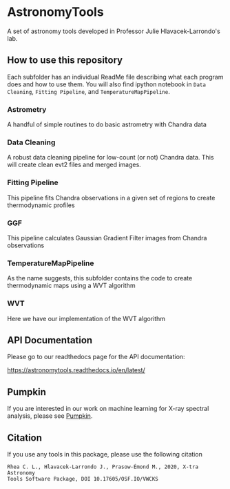 # AstronomyTools
A set of astronomy tools developed in Professor Julie Hlavacek-Larrondo's lab.


## How to use this repository
Each subfolder has an individual ReadMe file describing what each program does and how to use them. You will also find ipython notebook in `Data Cleaning`, `Fitting Pipeline`, and `TemperatureMapPipeline`.

### Astrometry
A handful of simple routines to do basic astrometry with Chandra data

### Data Cleaning
A robust data cleaning pipeline for low-count (or not) Chandra data. This will create clean evt2 files and merged images.

### Fitting Pipeline
This pipeline fits Chandra observations in a given set of regions to create thermodynamic profiles

### GGF
This pipeline calculates Gaussian Gradient Filter images from Chandra observations

### TemperatureMapPipeline
As the name suggests, this subfolder contains the code to create thermodynamic maps using a WVT algorithm

### WVT
Here we have our implementation of the WVT algorithm


## API Documentation
Please go to our readthedocs page for the API documentation:

https://astronomytools.readthedocs.io/en/latest/


## Pumpkin
If you are interested in our work on machine learning for X-ray spectral analysis, please see [Pumpkin](https://github.com/XtraAstronomy/Pumpkin).


## Citation
If you use any tools in this package, please use the following citation

```
Rhea C. L., Hlavacek-Larrondo J., Prasow-Émond M., 2020, X-tra Astronomy
Tools Software Package, DOI 10.17605/OSF.IO/VWCKS
```